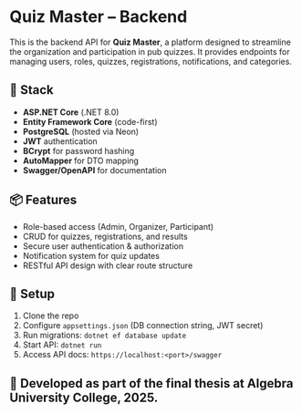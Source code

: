 # Quiz Master – Backend

This is the backend API for **Quiz Master**, a platform designed to streamline the organization and participation in pub quizzes. It provides endpoints for managing users, roles, quizzes, registrations, notifications, and categories.

## 🧱 Stack
- **ASP.NET Core** (.NET 8.0)
- **Entity Framework Core** (code-first)
- **PostgreSQL** (hosted via Neon)
- **JWT** authentication
- **BCrypt** for password hashing
- **AutoMapper** for DTO mapping
- **Swagger/OpenAPI** for documentation

## 📦 Features
- Role-based access (Admin, Organizer, Participant)
- CRUD for quizzes, registrations, and results
- Secure user authentication & authorization
- Notification system for quiz updates
- RESTful API design with clear route structure

## 🔧 Setup
1. Clone the repo
2. Configure `appsettings.json` (DB connection string, JWT secret)
3. Run migrations: `dotnet ef database update`
4. Start API: `dotnet run`
5. Access API docs: `https://localhost:<port>/swagger`

## 📍 Developed as part of the final thesis at Algebra University College, 2025.

